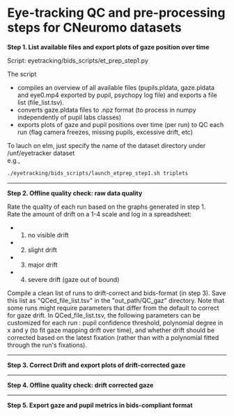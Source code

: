 Eye-tracking QC and pre-processing steps for CNeuromo datasets
==============================================================

**Step 1. List available files and export plots of gaze position over time**

Script: eyetracking/bids_scripts/et_prep_step1.py

The script
- compiles an overview of all available files (pupils.pldata, gaze.pldata and eye0.mp4 exported by pupil, psychopy log file) and exports a file list (file_list.tsv).
- converts gaze.pldata files to .npz format (to process in numpy independently of pupil labs classes)
- exports plots of gaze and pupil positions over time (per run) to QC each run (flag camera freezes, missing pupils, excessive drift, etc)

To lauch on elm, just specify the name of the dataset directory under /unf/eyetracker dataset\
e.g.,
```bash
./eyetracking/bids_scripts/launch_etprep_step1.sh triplets
```
-----------

**Step 2. Offline quality check: raw data quality**

Rate the quality of each run based on the graphs generated in step 1.\
Rate the amount of drift on a 1-4 scale and log in a spreadsheet:
- 1. no visible drift
- 2. slight drift
- 3. major drift
- 4. severe drift (gaze out of bound)  

Compile a clean list of runs to drift-correct and bids-format (in step 3).
Save this list as "QCed_file_list.tsv" in the "out_path/QC_gaz" directory. Note that some runs might require parameters that differ from the default to correct for gaze drift. In QCed_file_list.tsv, the following parameters can be customized for each run : pupil confidence threshold, polynomial degree in x and y (to fit gaze mapping drift over time), and whether drift should be corrected based on the latest fixation (rather than with a polynomial fitted through the run's fixations).

-----------

**Step 3. Correct Drift and export plots of drift-corrected gaze**

-----------

**Step 4. Offline quality check: drift corrected gaze**

-----------

**Step 5. Export gaze and pupil metrics in bids-compliant format**
